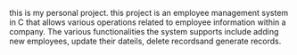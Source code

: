this is my personal project. this project is an employee management system in C that allows various operations related to employee information within a company. The various functionalities the system supports include adding new employees, update their dateils, delete recordsand generate records.
